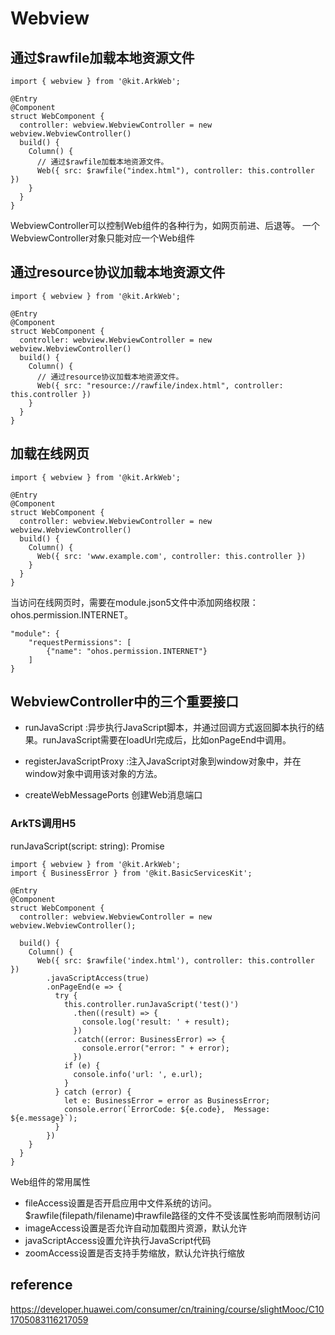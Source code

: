 # Webview
## 通过$rawfile加载本地资源文件
```
import { webview } from '@kit.ArkWeb';

@Entry
@Component
struct WebComponent {
  controller: webview.WebviewController = new webview.WebviewController()
  build() {
    Column() {
      // 通过$rawfile加载本地资源文件。
      Web({ src: $rawfile("index.html"), controller: this.controller })
    }
  }
}
```

WebviewController可以控制Web组件的各种行为，如网页前进、后退等。
一个WebviewController对象只能对应一个Web组件

## 通过resource协议加载本地资源文件
```
import { webview } from '@kit.ArkWeb';

@Entry
@Component
struct WebComponent {
  controller: webview.WebviewController = new webview.WebviewController()
  build() {
    Column() {
      // 通过resource协议加载本地资源文件。
      Web({ src: "resource://rawfile/index.html", controller: this.controller })
    }
  }
}
```


## 加载在线网页
```
import { webview } from '@kit.ArkWeb';

@Entry
@Component
struct WebComponent {
  controller: webview.WebviewController = new webview.WebviewController()
  build() {
    Column() {
      Web({ src: 'www.example.com', controller: this.controller })
    }
  }
}
```
当访问在线网页时，需要在module.json5文件中添加网络权限：ohos.permission.INTERNET。
```
"module": {
    "requestPermissions": [
        {"name": "ohos.permission.INTERNET"}
    ]
}
```


## WebviewController中的三个重要接口
- runJavaScript :异步执行JavaScript脚本，并通过回调方式返回脚本执行的结果。runJavaScript需要在loadUrl完成后，比如onPageEnd中调用。

- registerJavaScriptProxy :注入JavaScript对象到window对象中，并在window对象中调用该对象的方法。
- createWebMessagePorts 创建Web消息端口

### ArkTS调用H5
runJavaScript(script: string): Promise<string>
```
import { webview } from '@kit.ArkWeb';
import { BusinessError } from '@kit.BasicServicesKit';

@Entry
@Component
struct WebComponent {
  controller: webview.WebviewController = new webview.WebviewController();

  build() {
    Column() {
      Web({ src: $rawfile('index.html'), controller: this.controller })
        .javaScriptAccess(true)
        .onPageEnd(e => {
          try {
            this.controller.runJavaScript('test()')
              .then((result) => {
                console.log('result: ' + result);
              })
              .catch((error: BusinessError) => {
                console.error("error: " + error);
              })
            if (e) {
              console.info('url: ', e.url);
            }
          } catch (error) {
            let e: BusinessError = error as BusinessError;
            console.error(`ErrorCode: ${e.code},  Message: ${e.message}`);
          }
        })
    }
  }
}
```
Web组件的常用属性
- fileAccess设置是否开启应用中文件系统的访问。$rawfile(filepath/filename)中rawfile路径的文件不受该属性影响而限制访问
- imageAccess设置是否允许自动加载图片资源，默认允许
- javaScriptAccess设置允许执行JavaScript代码
- zoomAccess设置是否支持手势缩放，默认允许执行缩放

## reference
https://developer.huawei.com/consumer/cn/training/course/slightMooc/C101705083116217059